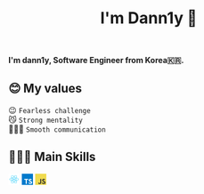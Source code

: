 # <div align="center"> I'm Dann1y 👋 </div>

<br />

<strong>I'm dann1y, Software Engineer from Korea🇰🇷.</strong>

## 😊 My values

😉 `Fearless challenge`<br />
😼 `Strong mentality`<br />
💁🏻‍♂️ `Smooth communication`<br />

## 👨🏻‍💻 Main Skills

<p>
<code><img height="20" src="https://raw.githubusercontent.com/github/explore/80688e429a7d4ef2fca1e82350fe8e3517d3494d/topics/react/react.png" style="max-width:100%;"></code>
<code><img height="20" src="https://raw.githubusercontent.com/github/explore/80688e429a7d4ef2fca1e82350fe8e3517d3494d/topics/typescript/typescript.png" style="max-width:100%;"></code>
<code><img height="20" src="https://raw.githubusercontent.com/github/explore/80688e429a7d4ef2fca1e82350fe8e3517d3494d/topics/javascript/javascript.png" style="max-width:100%;"></code>
</p>

